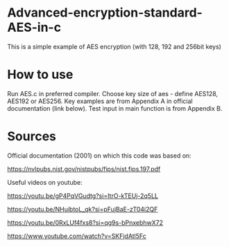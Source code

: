 # Advanced-encryption-standard-AES-in-c
This is a simple example of AES encryption (with 128, 192 and 256bit keys)
# How to use
Run AES.c in preferred compiler. Choose key size of aes - define AES128, AES192 or AES256. Key examples are from Appendix A in official documentation (link below). Test input in main function is from Appendix B.
# Sources
Official documentation (2001) on which this code was based on: 

https://nvlpubs.nist.gov/nistpubs/fips/nist.fips.197.pdf

Useful videos on youtube:

https://youtu.be/gP4PqVGudtg?si=ItrO-kTEUj-2q5LL

https://youtu.be/NHuibtoL_qk?si=pFujBaE-zT04i2QF

https://youtu.be/0RxLUf4fxs8?si=qg9s-bPnxebhwX72

https://www.youtube.com/watch?v=SKFjdAtl5Fc


